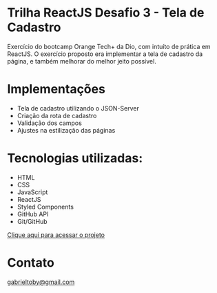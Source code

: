 # Trilha ReactJS Desafio 3 - Tela de Cadastro

Exercício do bootcamp Orange Tech+ da Dio, com intuíto de prática em ReactJS. O exercício proposto era implementar a tela de cadastro da página, e também melhorar do melhor jeito possível.

# Implementações
- Tela de cadastro utilizando o JSON-Server
- Criação da rota de cadastro
- Validação dos campos
- Ajustes na estilização das páginas

# Tecnologias utilizadas:
- HTML
- CSS
- JavaScript
- ReactJS
- Styled Components
- GitHub API
- Git/GitHub

[Clique aqui para acessar o projeto](https://axlbr.github.io/trilha-react-desafio-3-master/)

# Contato
gabrieltoby@gmail.com
